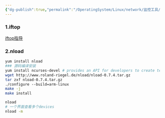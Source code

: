 ```yaml
---
{"dg-publish":true,"permalink":"/OperatingSystem/Linux/network/监控工具/","noteIcon":"3"}
---
```


### 1.iftop

[iftop指导](https://www.cnblogs.com/shigzh/p/17067017.html#:~:text=%E4%B8%8E%E8%BF%99%E4%B8%89%E8%A1%8C%E5%AF%B9%E5%BA%94,40s%E7%9A%84%E5%B9%B3%E5%9D%87%E6%B5%81%E9%87%8F%E5%80%BC%E3%80%82)


### 2.nload

```sh
yum install nload
### 源码编译安装
yum install ncurses-devel # provides an API for developers to create text-based user interfaces in a terminal-independent manner
wget http://www.roland-riegel.de/nload/nload-0.7.4.tar.gz
tar zxf nload-0.7.4.tar.gz
./configure --build=arm-linux
make -j
make install

nload
# 一个界面查看多个devices
nload -m


```